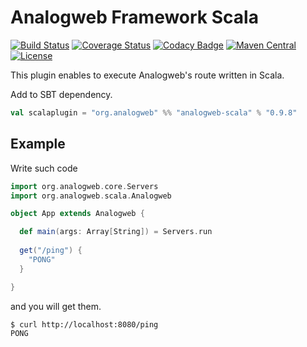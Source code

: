 Analogweb Framework Scala
===============================================

[![Build Status](https://travis-ci.org/analogweb/scala-plugin.svg)](https://travis-ci.org/analogweb/scala-plugin)
[![Coverage Status](https://coveralls.io/repos/analogweb/scala-plugin/badge.svg)](https://coveralls.io/r/analogweb/scala-plugin)
[![Codacy Badge](https://api.codacy.com/project/badge/bf94abcf981242debe9df3dbcd8d1764)](https://www.codacy.com/app/snowgoose-yk/scala-plugin)
[![Maven Central](https://maven-badges.herokuapp.com/maven-central/org.analogweb/analogweb-scala_2.11/badge.svg)](https://maven-badges.herokuapp.com/maven-central/org.analogweb/analogweb-scala_2.11)
[![License](http://img.shields.io/:license-mit-blue.svg)](http://doge.mit-license.org)

This plugin enables to execute Analogweb's route written in Scala.

Add to SBT dependency.

```scala
val scalaplugin = "org.analogweb" %% "analogweb-scala" % "0.9.8"
```
## Example

Write such code

```scala
import org.analogweb.core.Servers
import org.analogweb.scala.Analogweb

object App extends Analogweb {

  def main(args: Array[String]) = Servers.run
  
  get("/ping") {
    "PONG"
  }

}
```

and you will get them.

```
$ curl http://localhost:8080/ping
PONG
```
